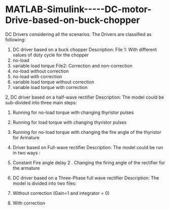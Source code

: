 # MATLAB-Simulink-----DC-motor-Drive-based-on-buck-chopper
DC Drivers considering all the scenarios.
The Drivers are classified as following:
1. DC driver based on a buck chopper
Description:
File 1: With different values of duty cycle for the chopper
1. no-load
2. variable load torque
File2: Correction and non-correction
1. no-load without correction
2. no-load with correction
3. variable load torque without correction
4. variable load torque with correction

2, DC driver based on a half-wave rectifier
Description:
The model could be sub-divided into three main steps:
1. Running for no-load torque with changing thyristor pulses
2. Running for load torque with changing thyristor pulses
3. Running for no-load torque with changing the fire angle of the thyristor for Armature

3. Driver based on Full-wave rectifier
Description:
The model could be run in two ways :
1. Constant Fire angle delay
2 . Changing the firing angle of the rectifier for the armature

4. DC driver based on a Three-Phase full wave rectifier
Description:
The model is divided into two files:
1. Without correction (Gain=1 and integrator = 0)
2. With correction
